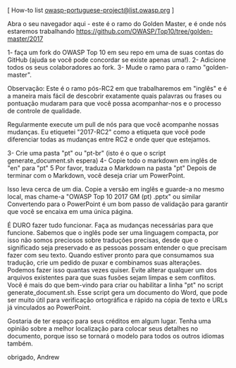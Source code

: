 [ How-to list owasp-portuguese-project@list.owasp.prg ] 

Abra o seu navegador aqui - este é o ramo do Golden Master, e é onde nós estaremos trabalhando
https://github.com/OWASP/Top10/tree/golden-master/2017

1- faça um fork do OWASP Top 10 em seu repo em uma de suas contas do GitHub (ajuda se você pode concordar se existe apenas uma!).
2- Adicione todos os seus colaboradores ao fork.
3- Mude o ramo para o ramo "golden-master". 

Observação: Este é o ramo pós-RC2 em que trabalharemos em "inglês" e é a maneira mais fácil de descobrir exatamente quais palavras 
ou frases ou pontuação mudaram para que você possa acompanhar-nos e o processo de controle de qualidade. 

Regularmente execute um pull de nós para que você acompanhe nossas mudanças. 
Eu etiquetei "2017-RC2" como a etiqueta que você pode diferenciar todas as mudanças entre RC2 e onde quer que estejamos.

3- Crie uma pasta "pt" ou "pt-br" (isto é o que o script generate_document.sh espera)
4- Copie todo o markdown em inglês de "en" para "pt"
5 Por favor, traduza o Markdown na pasta "pt" Depois de terminar com o Markdown, você deseja criar um PowerPoint. 

Isso leva cerca de um dia.  Copie a versão em inglês e guarde-a no mesmo local, mas chame-a "OWASP Top 10 2017 GM (pt) .pptx" ou similar
Convertendo para o PowerPoint é um bom passo de validação para garantir que você se encaixa em uma única página.

 É DURO fazer tudo funcionar. Faça as mudanças necessárias para que funcione. 
 Sabemos que o inglês pode ser uma linguagem compacta, por isso não somos preciosos sobre traduções precisas,
  desde que o significado seja preservado e as pessoas possam entender o que precisam fazer com seu texto.
Quando estiver pronto para que consumamos sua tradução, crie um pedido de puxar e combinamos suas alterações.
 Podemos fazer isso quantas vezes quiser.
Evite alterar qualquer um dos arquivos existentes para que suas fusões sejam limpas e sem conflitos. 
Você é mais do que bem-vindo para criar ou habilitar a linha "pt" no script generate_document.sh.
 Esse script gera um documento do Word, que pode ser muito útil para verificação ortográfica e 
 rápido na cópia de texto e URLs já vinculados ao PowerPoint.

Gostaria de ter espaço para seus créditos em algum lugar. Tenha uma opinião sobre a melhor 
localização para colocar seus detalhes no documento, porque isso se tornará o modelo para 
todos os outros idiomas também.

obrigado,
Andrew

